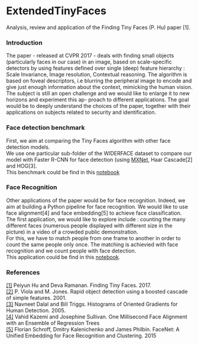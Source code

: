 # ExtendedTinyFaces
Analysis, review and application of the Finding Tiny Faces (P. Hu) paper [1].  

### Introduction
The paper - released at CVPR 2017 - deals with finding small objects (particularly faces in our case) in an image, 
based on scale-specific detectors by using features defined over single (deep) feature hierarchy : 
Scale Invariance, Image resolution, Contextual reasoning. The algorithm is based on foveal descriptors, i.e blurring the peripheral image to encode and give just enough 
information about the context, mimicking the human vision.   
The subject is still an open challenge and we would like to enlarge it to new horizons and 
experiment this ap- proach to different applications. The goal would be to deeply understand 
the choices of the paper, together with their applications on subjects related to security and identification.

### Face detection benchmark
First, we aim at comparing the Tiny Faces algorithm with other face detection models.  
We use one particular sub-folder of the WIDERFACE dataset to compare our model with Faster R-CNN for face detection (using [MXNet](https://github.com/tornadomeet/mxnet-face), Haar Cascade[2] and HOG[3].  
This benchmark could be find in this [notebook](https://github.com/alexattia/ExtendedTinyFaces/blob/master/Face%20Detection%20algorithms%20comparison.ipynb)

### Face Recognition
Other applications of the paper would be for face recognition. 
Indeed, we aim at building a Python pipeline for face recognition. 
We would like to use face alignment[4] and face embedding[5] to achieve face classification.   
The first application, we would like to explore include : counting the many different faces 
(numerous people displayed with different size in the picture) in a video of a crowded public demonstration.   
For this, we have to match people from one frame to another in order to count the same people only once. The matching is achievied with face recognition and we count people with face detection.  
This application could be find in this 
[notebook](https://github.com/alexattia/ExtendedTinyFaces/blob/master/Counting%20in%20video.ipynb).



### References 
[[1]](https://arxiv.org/abs/1612.04402) Peiyun Hu and Deva Ramanan. Finding Tiny Faces. 2017.  
[[2]](https://www.cs.cmu.edu/~efros/courses/LBMV07/Papers/viola-cvpr-01.pdf) P. Viola and M. Jones. Rapid object detection using a boosted cascade of simple features. 2001.  
[[3]](http://lear.inrialpes.fr/people/triggs/pubs/Dalal-cvpr05.pdf) Navneet Dalal and Bill Triggs. Histograms of Oriented Gradients for Human Detection. 2005.  
[[4]](https://pdfs.semanticscholar.org/d78b/6a5b0dcaa81b1faea5fb0000045a62513567.pdf) Vahid Kazemi and Josephine Sullivan. One Millisecond Face Alignment with an Ensemble of Regression Trees  
[[5]](https://arxiv.org/abs/1503.03832) Florian Schroff, Dmitry Kalenichenko and James Philbin. FaceNet: A Unified Embedding for Face Recognition and Clustering. 2015  

